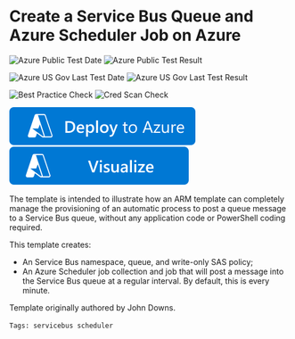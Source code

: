 # Create a Service Bus Queue and Azure Scheduler Job on Azure

![Azure Public Test Date](https://azurequickstartsservice.blob.core.windows.net/badges/quickstarts/microsoft.servicebus/scheduler-service-bus/PublicLastTestDate.svg)
![Azure Public Test Result](https://azurequickstartsservice.blob.core.windows.net/badges/quickstarts/microsoft.servicebus/scheduler-service-bus/PublicDeployment.svg)

![Azure US Gov Last Test Date](https://azurequickstartsservice.blob.core.windows.net/badges/quickstarts/microsoft.servicebus/scheduler-service-bus/FairfaxLastTestDate.svg)
![Azure US Gov Last Test Result](https://azurequickstartsservice.blob.core.windows.net/badges/quickstarts/microsoft.servicebus/scheduler-service-bus/FairfaxDeployment.svg)

![Best Practice Check](https://azurequickstartsservice.blob.core.windows.net/badges/quickstarts/microsoft.servicebus/scheduler-service-bus/BestPracticeResult.svg)
![Cred Scan Check](https://azurequickstartsservice.blob.core.windows.net/badges/quickstarts/microsoft.servicebus/scheduler-service-bus/CredScanResult.svg)

[![Deploy To Azure](https://raw.githubusercontent.com/Azure/azure-quickstart-templates/master/1-CONTRIBUTION-GUIDE/images/deploytoazure.svg?sanitize=true)](https://portal.azure.com/#create/Microsoft.Template/uri/https%3A%2F%2Fraw.githubusercontent.com%2FAzure%2Fazure-quickstart-templates%2Fmaster%2Fquickstarts%2Fmicrosoft.servicebus%2Fscheduler-service-bus%2Fazuredeploy.json)
[![Visualize](https://raw.githubusercontent.com/Azure/azure-quickstart-templates/master/1-CONTRIBUTION-GUIDE/images/visualizebutton.svg?sanitize=true)](http://armviz.io/#/?load=https%3A%2F%2Fraw.githubusercontent.com%2FAzure%2Fazure-quickstart-templates%2Fmaster%2Fquickstarts%2Fmicrosoft.servicebus%2Fscheduler-service-bus%2Fazuredeploy.json)

The template is intended to illustrate how an ARM template can completely manage the provisioning of an automatic process to post a queue message to a Service Bus queue, without any application code or PowerShell coding required.

This template creates:
 * An Service Bus namespace, queue, and write-only SAS policy;
 * An Azure Scheduler job collection and job that will post a message into the Service Bus queue at a regular interval. By default, this is every minute.

Template originally authored by John Downs.

`Tags: servicebus scheduler`
